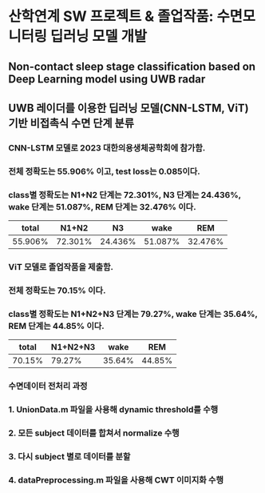 # 산학연계 SW 프로젝트 & 졸업작품: 수면모니터링 딥러닝 모델 개발
## Non-contact sleep stage classification based on Deep Learning model using UWB radar
## UWB 레이더를 이용한 딥러닝 모델(CNN-LSTM, ViT) 기반 비접촉식 수면 단계 분류

### CNN-LSTM 모델로 2023 대한의용생체공학회에 참가함.
### 전체 정확도는 55.906% 이고, test loss는 0.085이다.
### class별 정확도는 N1+N2 단계는 72.301%, N3 단계는 24.436%, wake 단계는 51.087%, REM 단계는 32.476% 이다.
total | N1+N2 | N3 | wake | REM
--- | --- | --- | --- | --- 
55.906% | 72.301% | 24.436% | 51.087% | 32.476%

### ViT 모델로 졸업작품을 제출함.
### 전체 정확도는 70.15% 이다.
### class별 정확도는 N1+N2+N3 단계는 79.27%, wake 단계는 35.64%, REM 단계는 44.85% 이다.
total | N1+N2+N3 | wake | REM
--- | --- | --- | --- 
70.15% | 79.27% | 35.64% | 44.85%

### 수면데이터 전처리 과정
### 1. UnionData.m 파일을 사용해 dynamic threshold를 수행
### 2. 모든 subject 데이터를 합쳐서 normalize 수행
### 3. 다시 subject 별로 데이터를 분할
### 4. dataPreprocessing.m 파일을 사용해 CWT 이미지화 수행
